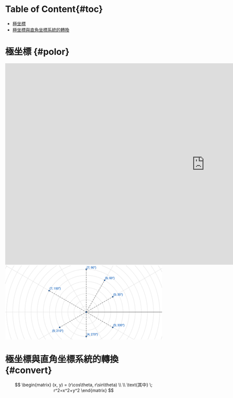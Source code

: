 # Table of Content{#toc}

<!-- MarkdownTOC depth=2 -->

- [極坐標](#polor)
- [極坐標與直角坐標系統的轉換](#convert)

<!-- /MarkdownTOC -->

# 極坐標 {#polor}

<div class="iframe-container">
  <iframe
  scrolling="no"
  allowfullscreen
  title="Incenter"
  src="https://www.geogebra.org/material/iframe/id/xu6x3hMA/width/1280/height/647/border/888888/smb/false/stb/false/stbh/false/ai/false/asb/false/sri/false/rc/false/ld/false/sdz/false/ctl/false"
  width="1280"
  height="647"
  style="border:0px;"> </iframe>
</div>

<div class="hidden-onscreen">
<img src="./chapter03/polar-coordinate.png" alt="polar-coordinate">
</div>

# 極坐標與直角坐標系統的轉換{#convert}
$$
\begin{matrix}
(x, y) = (r\cos\theta, r\sin\theta) \\
\\
\text{其中} \; r^2=x^2+y^2
\end{matrix}
$$